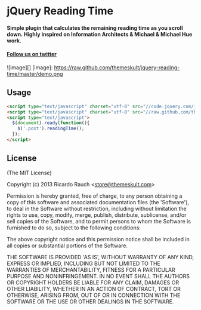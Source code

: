# jQuery Reading Time
#### Simple plugin that calculates the remaining reading time as you scroll down. Highly inspired on Information Architects & Michael & Michael Hue work.

#### [Follow us on twitter][]
[Follow us on twitter]: https://twitter.com/themeskult


![image][]
[image]: https://raw.github.com/themeskult/jquery-reading-time/master/demo.png

## Usage
````html
<script type="text/javascript" charset="utf-8" src="//code.jquery.com/jquery-1.8.3.min.js"></script>
<script type="text/javascript" charset="utf-8" src="//raw.github.com/themeskult/jquery-reading-time/master/jquery.readingTime.js"></script>
<script type="text/javascript">
  $(document).ready(function(){
    $('.post').readingTime();
  });
</script>
````

## License 

(The MIT License)

Copyright (c) 2013 Ricardo Rauch &lt;store@themeskult.com&gt;

Permission is hereby granted, free of charge, to any person obtaining
a copy of this software and associated documentation files (the
'Software'), to deal in the Software without restriction, including
without limitation the rights to use, copy, modify, merge, publish,
distribute, sublicense, and/or sell copies of the Software, and to
permit persons to whom the Software is furnished to do so, subject to
the following conditions:

The above copyright notice and this permission notice shall be
included in all copies or substantial portions of the Software.

THE SOFTWARE IS PROVIDED 'AS IS', WITHOUT WARRANTY OF ANY KIND,
EXPRESS OR IMPLIED, INCLUDING BUT NOT LIMITED TO THE WARRANTIES OF
MERCHANTABILITY, FITNESS FOR A PARTICULAR PURPOSE AND NONINFRINGEMENT.
IN NO EVENT SHALL THE AUTHORS OR COPYRIGHT HOLDERS BE LIABLE FOR ANY
CLAIM, DAMAGES OR OTHER LIABILITY, WHETHER IN AN ACTION OF CONTRACT,
TORT OR OTHERWISE, ARISING FROM, OUT OF OR IN CONNECTION WITH THE
SOFTWARE OR THE USE OR OTHER DEALINGS IN THE SOFTWARE.  
